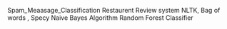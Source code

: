Spam_Meaasage_Classification
Restaurent Review system 
NLTK, Bag of words , Specy
Naive Bayes Algorithm
Random Forest Classifier
